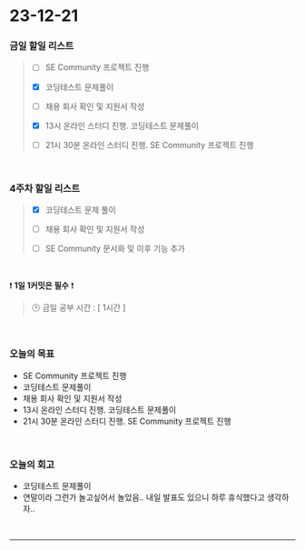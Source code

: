# 23-12-21
### 금일 할일 리스트
> - [ ]  SE Community 프로젝트 진행
>
> - [x]  코딩테스트 문제풀이
>
> - [ ]  채용 회사 확인 및 지원서 작성
>
> - [x]  13시 온라인 스터디 진행. 코딩테스트 문제풀이
>
> - [ ]  21시 30분 온라인 스터디 진행. SE Community 프로젝트 진행


<br/>

### 4주차 할일 리스트  
> - [x]  코딩테스트 문제 풀이
>
> - [ ]  채용 회사 확인 및 지원서 작성
>
> - [ ]  SE Community 문서화 및 이후 기능 추가

<br/>

❗ **1일 1커밋은 필수** ❗
> 🕒 금일 공부 시간 : [ 1시간 ]
  
<br/>

### 오늘의 목표
- SE Community 프로젝트 진행
- 코딩테스트 문제풀이
- 채용 회사 확인 및 지원서 작성
- 13시 온라인 스터디 진행. 코딩테스트 문제풀이
- 21시 30분 온라인 스터디 진행. SE Community 프로젝트 진행

<br>

### 오늘의 회고
- 코딩테스트 문제풀이
- 연말이라 그런가 놀고싶어서 놀았음.. 내일 발표도 있으니 하루 휴식했다고 생각하자..


<br/>

------------  
